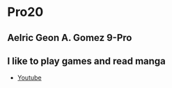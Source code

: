 # Pro20
## Aelric Geon A. Gomez 9-Pro
I like to play games and read manga
---
- [Youtube](https://www.youtube.com/@xtdx300?app=desktop)
